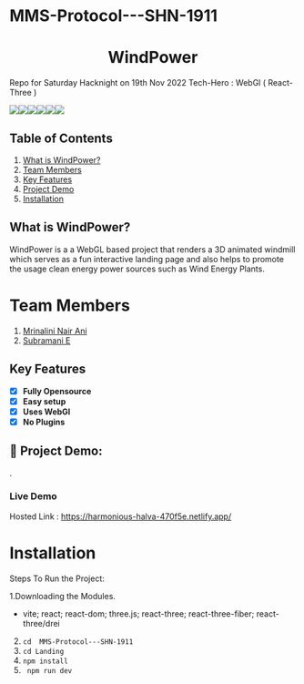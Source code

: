 # MMS-Protocol---SHN-1911
# **<div align="center">WindPower</div>**  
<desc>

Repo for Saturday Hacknight on 19th Nov 2022
Tech-Hero : WebGl ( React-Three )

<img src="https://img.shields.io/badge/React-20232A?style=for-the-badge&logo=react&logoColor=61DAFB"><img src="https://img.shields.io/badge/ThreeJs-black?style=for-the-badge&logo=three.js&logoColor=white"><img src="https://img.shields.io/badge/Material%20UI-007FFF?style=for-the-badge&logo=mui&logoColor=white"><img src="https://img.shields.io/badge/Vite-B73BFE?style=for-the-badge&logo=vite&logoColor=FFD62E"><img src="https://img.shields.io/badge/CSS3-1572B6?style=for-the-badge&logo=css3&logoColor=white"><img src="https://img.shields.io/badge/JavaScript-323330?style=for-the-badge&logo=javascript&logoColor=F7DF1E">
## Table of Contents
1. [What is WindPower?](#project-description)
2. [Team Members](#team-members)
3. [Key Features](#key-features)
4. [Project Demo](#project-demo)
5. [Installation](#installation)



## What is WindPower?
WindPower is a a WebGL based project that renders a 3D animated windmill which serves as a fun interactive landing page and also helps to promote the usage clean energy power sources such as Wind Energy Plants. 

# Team Members

1. [Mrinalini Nair Ani](https://github.com/hacksh4w/)
1. [Subramani E](https://github.com/subru-37/)


## Key Features 
- [x] **Fully Opensource**
- [x] **Easy setup**
- [x] **Uses WebGl**
- [x] **No Plugins**

## 🔧 Project Demo:
. 
### Live Demo
Hosted Link : https://harmonious-halva-470f5e.netlify.app/

# Installation
Steps To Run the Project:

1.Downloading the Modules.
- vite; react; react-dom; three.js; react-three; react-three-fiber; react-three/drei
2. `` cd  MMS-Protocol---SHN-1911  ``
3. `` cd Landing ``
4. ``npm install``
5. `` npm run dev``
